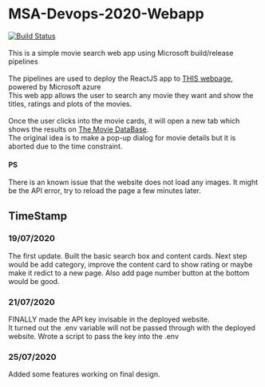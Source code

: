 # MSA-Devops-2020-Webapp
[![Build Status](https://dev.azure.com/msa-devops-2020-james/msa-devops-2020-james/_apis/build/status/jameszu.msa-devops-2020?branchName=master)](https://dev.azure.com/msa-devops-2020-james/msa-devops-2020-james/_build/latest?definitionId=1&branchName=master) <br>
<br>This is a simple movie search web app using Microsoft build/release pipelines
<br><br>
The pipelines are used to deploy the ReactJS app to [THIS webpage](https://msa-2020-devops-james.azurewebsites.net/), powered by Microsoft azure
<br>This web app allows the user to search any movie they want and show the titles, ratings and plots of the movies.
<br><br> Once the user clicks into the movie cards, it will open a new tab which shows the results on [The Movie DataBase](https://www.themoviedb.org/).
<br> The original idea is to make a pop-up dialog for movie details but it is aborted due to the time constraint.
#### PS
There is an known issue that the website does not load any images. It might be the API error, try to reload the page a few minutes later.
## TimeStamp
### 19/07/2020

The first update. Built the basic search box and content cards. Next step would be add category, improve the content card to show rating or maybe make it redict to a new page. Also add page number button at the bottom would be good.

### 21/07/2020

FINALLY made the API key invisable in the deployed website. <br>
It turned out the .env variable will not be passed through with the deployed website. Wrote a script to pass the key into the .env

### 25/07/2020

Added some features working on final design.
